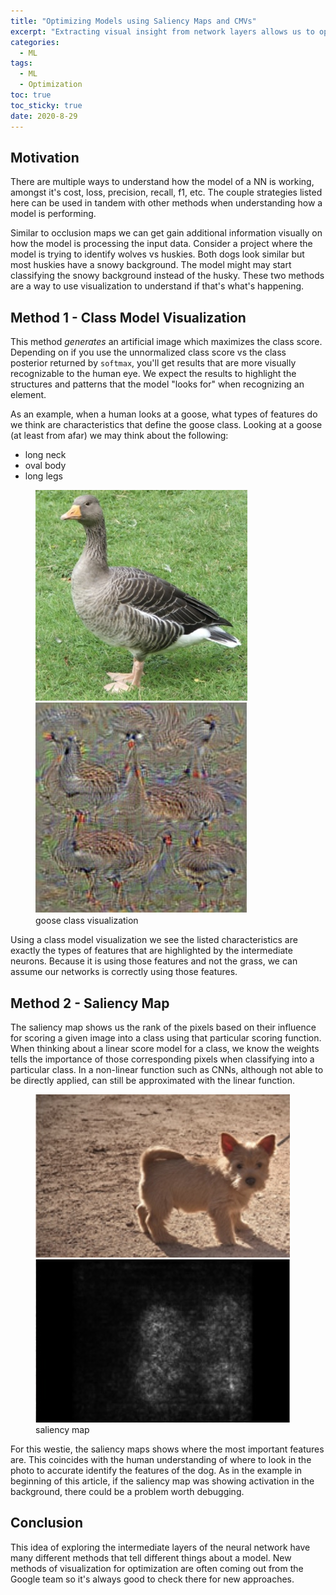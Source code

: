 ```yaml
---
title: "Optimizing Models using Saliency Maps and CMVs" 
excerpt: "Extracting visual insight from network layers allows us to optimize and investigate our models"
categories:
  - ML
tags:
  - ML
  - Optimization
toc: true
toc_sticky: true
date: 2020-8-29
---
```


## Motivation
There are multiple ways to understand how the model of a NN is working, amongst it's cost, loss, precision, recall, f1, etc. The couple strategies listed here can be used in tandem with other methods when understanding how a model is performing.

Similar to occlusion maps we can get gain additional information visually on how the model is processing the input data. Consider a project where the model is trying to identify wolves vs huskies. Both dogs look similar but most huskies have a snowy background. The model might may start classifying the snowy background instead of the husky. These two methods are a way to use visualization to understand if that's what's happening.

## Method 1 - Class Model Visualization
This method *generates* an artificial image which maximizes the class score. Depending on if you use the unnormalized class score vs the class posterior returned by `softmax`, you'll get results that are more visually recognizable to the human eye. We expect the results to highlight the structures and patterns that the model "looks for" when recognizing an element.

As an example, when a human looks at a goose, what types of features do we think are characteristics that define the goose class. Looking at a goose (at least from afar) we may think about the following:
- long neck
- oval body
- long legs

<figure class='half'>
  <a href='/assets/posts/understanding-models-through-visualization/goosenorm.jpg'><img src='/assets/posts/understanding-models-through-visualization/goosenorm.jpg'></a>
  <a href='/assets/posts/understanding-models-through-visualization/gooseconvnet.jpg'><img src='/assets/posts/understanding-models-through-visualization/gooseconvnet.jpg'></a>
  <figcaption>goose class visualization</figcaption>
</figure>

Using a class model visualization we see the listed characteristics are exactly the types of features that are highlighted by the intermediate neurons. Because it is using those features and not the grass, we can assume our networks is correctly using those features.

## Method 2 - Saliency Map
The saliency map shows us the rank of the pixels based on their influence for scoring a given image into a class using that particular scoring function. When thinking about a linear score model for a class, we know the weights tells the importance of those corresponding pixels when classifying into a particular class. In a non-linear function such as CNNs, although not able to be directly applied, can still be approximated with the linear function.

<figure class='half'>
  <a href='/assets/posts/understanding-models-through-visualization/westienorm.jpg'><img src='/assets/posts/understanding-models-through-visualization/westienorm.jpg'></a>
  <a href='/assets/posts/understanding-models-through-visualization/westiemap.jpg'><img src='/assets/posts/understanding-models-through-visualization/westiemap.jpg'></a>
  <figcaption>saliency map</figcaption>
</figure>
For this westie, the saliency maps shows where the most important features are. This coincides with the human understanding of where to look in the photo to accurate identify the features of the dog. As in the example in beginning of this article, if the saliency map was showing activation in the background, there could be a problem worth debugging.

## Conclusion
This idea of exploring the intermediate layers of the neural network have many different methods that tell different things about a model. New methods of visualization for optimization are often coming out from the Google team so it's always good to check there for new approaches.